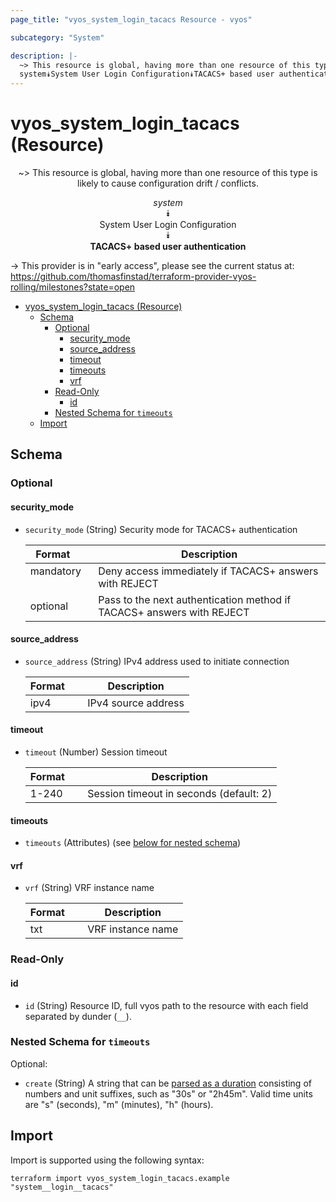 ```yaml
---
page_title: "vyos_system_login_tacacs Resource - vyos"

subcategory: "System"

description: |-
  ~> This resource is global, having more than one resource of this type is likely to cause configuration drift / conflicts.
  system⯯System User Login Configuration⯯TACACS+ based user authentication
---
```


# vyos_system_login_tacacs (Resource)
<center>

~> This resource is global, having more than one resource of this type is likely to cause configuration drift / conflicts.

*system*  
⯯  
System User Login Configuration  
⯯  
**TACACS+ based user authentication**


</center>

-> This provider is in "early access", please see the current status at: https://github.com/thomasfinstad/terraform-provider-vyos-rolling/milestones?state=open

<!--TOC-->

- [vyos_system_login_tacacs (Resource)](#vyos_system_login_tacacs-resource)
  - [Schema](#schema)
    - [Optional](#optional)
      - [security_mode](#security_mode)
      - [source_address](#source_address)
      - [timeout](#timeout)
      - [timeouts](#timeouts)
      - [vrf](#vrf)
    - [Read-Only](#read-only)
      - [id](#id)
    - [Nested Schema for `timeouts`](#nested-schema-for-timeouts)
  - [Import](#import)

<!--TOC-->

<!-- schema generated by tfplugindocs -->
## Schema

### Optional

#### security_mode
- `security_mode` (String) Security mode for TACACS+ authentication

    |  Format     &emsp;|  Description                                                            |
    |-------------|-------------------------------------------------------------------------|
    |  mandatory  &emsp;|  Deny access immediately if TACACS+ answers with REJECT                 |
    |  optional   &emsp;|  Pass to the next authentication method if TACACS+ answers with REJECT  |
#### source_address
- `source_address` (String) IPv4 address used to initiate connection

    |  Format  &emsp;|  Description          |
    |----------|-----------------------|
    |  ipv4    &emsp;|  IPv4 source address  |
#### timeout
- `timeout` (Number) Session timeout

    |  Format  &emsp;|  Description                              |
    |----------|-------------------------------------------|
    |  1-240   &emsp;|  Session timeout in seconds (default: 2)  |
#### timeouts
- `timeouts` (Attributes) (see [below for nested schema](#nestedatt--timeouts))
#### vrf
- `vrf` (String) VRF instance name

    |  Format  &emsp;|  Description        |
    |----------|---------------------|
    |  txt     &emsp;|  VRF instance name  |

### Read-Only

#### id
- `id` (String) Resource ID, full vyos path to the resource with each field separated by dunder (`__`).

<a id="nestedatt--timeouts"></a>
### Nested Schema for `timeouts`

Optional:

- `create` (String) A string that can be [parsed as a duration](https://pkg.go.dev/time#ParseDuration) consisting of numbers and unit suffixes, such as &#34;30s&#34; or &#34;2h45m&#34;. Valid time units are &#34;s&#34; (seconds), &#34;m&#34; (minutes), &#34;h&#34; (hours).

## Import

Import is supported using the following syntax:

```shell
terraform import vyos_system_login_tacacs.example "system__login__tacacs"
```
